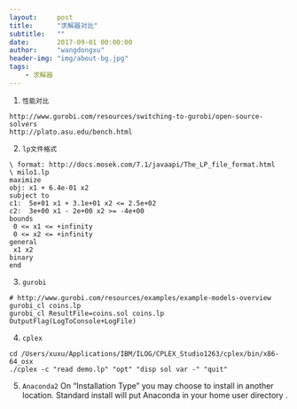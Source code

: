 ```yaml
---
layout:     post
title:      "求解器对比"
subtitle:   ""
date:       2017-09-01 00:00:00
author:     "wangdongxu"
header-img: "img/about-bg.jpg"
tags:
    - 求解器
---
```


1. `性能对比`
```
http://www.gurobi.com/resources/switching-to-gurobi/open-source-solvers
http://plato.asu.edu/bench.html
```
2. `lp文件格式`
```
\ format: http://docs.mosek.com/7.1/javaapi/The_LP_file_format.html
\ milo1.lp
maximize 
obj: x1 + 6.4e-01 x2 
subject to 
c1:  5e+01 x1 + 3.1e+01 x2 <= 2.5e+02 
c2:  3e+00 x1 - 2e+00 x2 >= -4e+00 
bounds 
 0 <= x1 <= +infinity 
 0 <= x2 <= +infinity 
general 
 x1 x2
binary
end 
```
3. `gurobi`
```
# http://www.gurobi.com/resources/examples/example-models-overview
gurobi_cl coins.lp
gurobi_cl ResultFile=coins.sol coins.lp
OutputFlag(LogToConsole+LogFile)
```
4. `cplex`
```
cd /Users/xuxu/Applications/IBM/ILOG/CPLEX_Studio1263/cplex/bin/x86-64_osx
./cplex -c "read demo.lp" "opt" "disp sol var -" "quit"
```
5. `Anaconda2`
On “Installation Type” you may choose to install in another location. Standard install will put Anaconda in your home user directory .